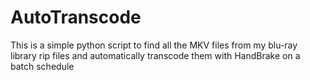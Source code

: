 # AutoTranscode
This is a simple python script to find all the MKV files from my blu-ray library rip files and automatically transcode them with HandBrake on a batch schedule
